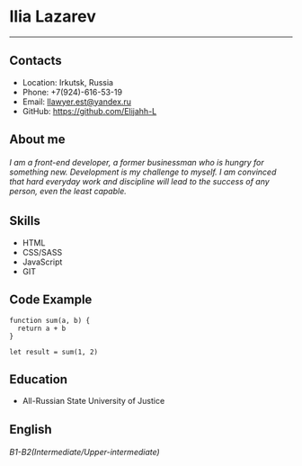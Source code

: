 # Ilia Lazarev
---
## Contacts
+ Location: Irkutsk, Russia
+ Phone: +7(924)-616-53-19
+ Email: llawyer.est@yandex.ru
+ GitHub: https://github.com/Elijahh-L
## About me ##
###### I am a front-end developer, a former businessman who is hungry for something new. Development is my challenge to myself. I am convinced that hard everyday work and discipline will lead to the success of any person, even the least capable.
## Skills
- HTML
- CSS/SASS
- JavaScript
- GIT
## Code Example
```
function sum(a, b) {
  return a + b
}

let result = sum(1, 2)
```
## Education
- All-Russian State University of Justice
## English
###### B1-B2(Intermediate/Upper-intermediate)
